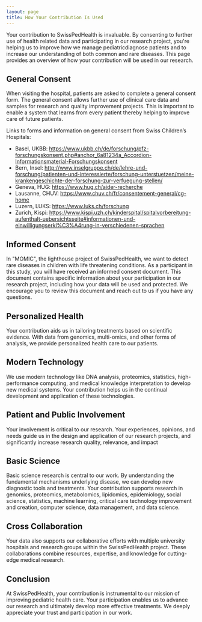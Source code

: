 ```yaml
---
layout: page
title: How Your Contribution Is Used
---
```


Your contribution to SwissPedHealth is invaluable. By consenting to further use of health related data and participating in our research project, you're helping us to improve how we manage pediatricdiagnose  patients and to increase our understanding of both common and rare diseases. This page provides an overview of how your contribution will be used in our research.

## General Consent

When visiting the hospital, patients are asked to complete a general consent form. The general consent allows further use of clinical care data and samples for research and quality improvement projects. This is important to enable a system that learns from every patient thereby helping to improve care of future patients.

Links to forms and information on general consent from Swiss Children’s Hospitals:
- Basel, UKBB: <https://www.ukbb.ch/de/forschung/pfz-forschungskonsent.php#anchor_6a81234a_Accordion-Informationsmaterial-Forschungskonsent>
- Bern, Insel: <http://www.inselgruppe.ch/de/lehre-und-forschung/patienten-und-interessierte/forschung-unterstuetzen/meine-krankengeschichte-der-forschung-zur-verfuegung-stellen/>
- Geneva, HUG: <https://www.hug.ch/aider-recherche>
- Lausanne, CHUV: <https://www.chuv.ch/fr/consentement-general/cg-home>
- Luzern, LUKS: <https://www.luks.ch/forschung>
- Zurich, Kispi: <https://www.kispi.uzh.ch/kinderspital/spitalvorbereitung-aufenthalt-uebersichtsseite#informationen-und-einwilligungserkl%C3%A4rung-in-verschiedenen-sprachen>


## Informed Consent

In "MOMIC", the lighthouse project of SwissPedHealth, we want to detect rare diseases in children with life threatening conditions. As a participant in this study, you will have received an informed consent document. This document contains specific information about your participation in our research project, including how your data will be used and protected. We encourage you to review this document and reach out to us if you have any questions.

## Personalized Health

Your contribution aids us in tailoring treatments based on scientific evidence. With data from genomics, multi-omics, and other forms of analysis, we provide personalized health care to our patients. 

## Modern Technology

We use modern technology like DNA analysis, proteomics, statistics, high-performance computing, and medical knowledge interpretation to develop new medical systems. Your contribution helps us in the continual development and application of these technologies.

## Patient and Public Involvement

Your involvement is critical to our research. Your experiences, opinions, and needs guide us in the design and application of our research projects, and significantly increase research quality, relevance, and impact

## Basic Science

Basic science research is central to our work. By understanding the fundamental mechanisms underlying disease, we can develop new diagnostic tools and treatments. Your contribution supports research in genomics, proteomics, metabolomics, lipidomics, epidemiology, social science, statistics, machine learning, critical care technology improvement and creation, computer science, data management, and data science.

## Cross Collaboration

Your data also supports our collaborative efforts with multiple university hospitals and research groups within the SwissPedHealth project. These collaborations combine resources, expertise, and knowledge for cutting-edge medical research.

## Conclusion

At SwissPedHealth, your contribution is instrumental to our mission of improving pediatric health care. Your participation enables us to advance our research and ultimately develop more effective treatments. We deeply appreciate your trust and participation in our work.

